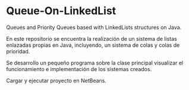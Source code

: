 # Queue-On-LinkedList
Queues and Priority Queues based with LinkedLists structures on Java.

En este repositorio se encuentra la realización de un sistema de listas enlazadas propias en Java, incluyendo, un sistema de colas y colas de prioridad.

Se desarrollo un pequeño programa sobre la clase principal visualizar el funcionamiento e implementación de los sistemas creados.

Cargar y ejecutar proyecto en NetBeans.
